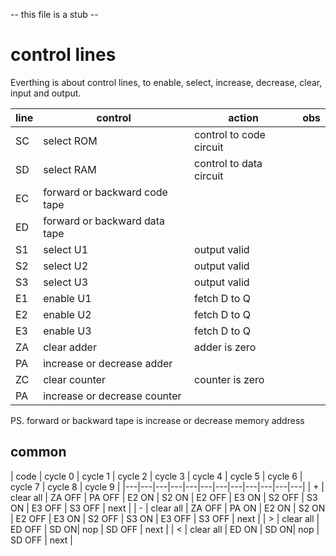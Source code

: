 -- this file is a stub --

# control lines

Everthing is about control lines, to enable, select, increase, decrease, clear, input and output.


| line | control | action | obs |
|---|---|---|---|
| SC  | select ROM | control to code circuit | |
| SD  | select RAM | control to data circuit | |
| EC  | forward or backward code tape | | |
| ED  | forward or backward data tape | | |
| S1  | select U1 | output valid | | |
| S2  | select U2 | output valid | | |
| S3  | select U3 | output valid | | |
| E1  | enable U1 | fetch D to Q | | |
| E2  | enable U2 | fetch D to Q | | |
| E3  | enable U3 | fetch D to Q | | |
| ZA  | clear adder | adder is zero | | |
| PA  | increase or decrease adder | | | 
| ZC  | clear counter | counter is zero | | |
| PA  | increase or decrease counter | | |


PS. forward or backward tape is increase or decrease memory address

## common 

| code | cycle 0 | cycle 1 | cycle 2 | cycle 3 | cycle 4 | cycle 5 | cycle 6 | cycle 7 | cycle 8 | cycle 9 |
|---|---|---|---|---|---|---|---|---|---|---|---|
| \+ | clear all | ZA OFF | PA OFF | E2 ON | S2 ON | E2 OFF | E3 ON | S2 OFF | S3 ON | E3 OFF | S3 OFF | next |
| \- | clear all | ZA OFF | PA ON | E2 ON | S2 ON | E2 OFF | E3 ON | S2 OFF | S3 ON | E3 OFF | S3 OFF | next | 
| \> | clear all | ED OFF | SD ON|  nop | SD OFF | next |
| \< | clear all | ED ON | SD ON|  nop | SD OFF | next |


